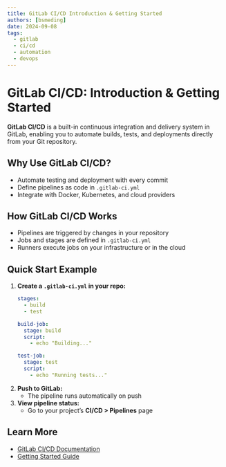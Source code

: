 ```yaml
---
title: GitLab CI/CD Introduction & Getting Started
authors: [bsmeding]
date: 2024-09-08
tags:
  - gitlab
  - ci/cd
  - automation
  - devops
---
```


# GitLab CI/CD: Introduction & Getting Started

**GitLab CI/CD** is a built-in continuous integration and delivery system in GitLab, enabling you to automate builds, tests, and deployments directly from your Git repository.

## Why Use GitLab CI/CD?
- Automate testing and deployment with every commit
- Define pipelines as code in `.gitlab-ci.yml`
- Integrate with Docker, Kubernetes, and cloud providers

## How GitLab CI/CD Works
- Pipelines are triggered by changes in your repository
- Jobs and stages are defined in `.gitlab-ci.yml`
- Runners execute jobs on your infrastructure or in the cloud

## Quick Start Example
1. **Create a `.gitlab-ci.yml` in your repo:**
   ```yaml
   stages:
     - build
     - test

   build-job:
     stage: build
     script:
       - echo "Building..."

   test-job:
     stage: test
     script:
       - echo "Running tests..."
   ```
2. **Push to GitLab:**
   - The pipeline runs automatically on push
3. **View pipeline status:**
   - Go to your project’s **CI/CD > Pipelines** page

## Learn More
- [GitLab CI/CD Documentation](https://docs.gitlab.com/ee/ci/)
- [Getting Started Guide](https://docs.gitlab.com/ee/ci/quick_start/) 
